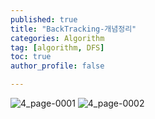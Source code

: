 ```yaml
---
published: true
title: "BackTracking-개념정리" 
categories: Algorithm 
tag: [algorithm, DFS] 
toc: true
author_profile: false 

---
```




![4_page-0001](https://github.com/Vida0822/Algorithm/assets/132312673/9eac6141-c668-446b-847d-b8ec1c691ea9)
![4_page-0002](https://github.com/Vida0822/Algorithm/assets/132312673/2671d6f4-5c5c-42f8-b889-4264e9359533)

